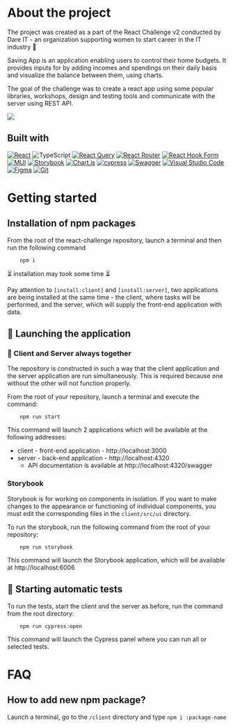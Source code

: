 # About the project
The project was created as a part of the React Challenge v2 conducted by Dare IT - an organization supporting women to start career in the IT industry :cherry_blossom:

Saving App is an application enabling users to control their home budgets. It provides inputs for by adding incomes and spendings on their daily basis and visualize the balance between them, using charts.

The goal of the challenge was to create a react app using some popular libraries, workshops, design and testing tools and communicate with the server using REST API.

<img src='client/public/ledger_img.png' >

## Built with
[![React](https://img.shields.io/badge/react-%2320232a.svg?style=for-the-badge&logo=react&logoColor=%2361DAFB)][React-url]
![TypeScript](https://img.shields.io/badge/typescript-%23007ACC.svg?style=for-the-badge&logo=typescript&logoColor=white)
[![React Query](https://img.shields.io/badge/-React%20Query-FF4154?style=for-the-badge&logo=react%20query&logoColor=white)][React-Query-url]
[![React Router](https://img.shields.io/badge/React_Router-CA4245?style=for-the-badge&logo=react-router&logoColor=white)][React-Router-url]
[![React Hook Form](https://img.shields.io/badge/React%20Hook%20Form-%23EC5990.svg?style=for-the-badge&logo=reacthookform&logoColor=white)][React-Hook-Form-url]
[![MUI](https://img.shields.io/badge/MUI-%230081CB.svg?style=for-the-badge&logo=mui&logoColor=white)][MUI-url]
[![Storybook](https://img.shields.io/badge/-Storybook-FF4785?style=for-the-badge&logo=storybook&logoColor=white)][Storybook-url]
[![Chart.js](https://img.shields.io/badge/chart.js-F5788D.svg?style=for-the-badge&logo=chart.js&logoColor=white)][ChartJS-url]
[![cypress](https://img.shields.io/badge/-cypress-%23E5E5E5?style=for-the-badge&logo=cypress&logoColor=058a5e)][Cypress-url]
[![Swagger](https://img.shields.io/badge/-Swagger-%23Clojure?style=for-the-badge&logo=swagger&logoColor=white)][Swagger-url]
[![Visual Studio Code](https://img.shields.io/badge/Visual%20Studio%20Code-0078d7.svg?style=for-the-badge&logo=visual-studio-code&logoColor=white)][VSC-url]
[![Figma](https://img.shields.io/badge/figma-%23F24E1E.svg?style=for-the-badge&logo=figma&logoColor=white)][Figma-url]
[![Git](https://img.shields.io/badge/git-%23F05033.svg?style=for-the-badge&logo=git&logoColor=white)][Git-url]


# Getting started

## Installation of npm packages

From the root of the react-challenge repository, launch a terminal and then run the following command

        npm i

⏳ installation may took some time ⏳

Pay attention to `[install:client]` and `[install:server]`, two applications are being installed at the same time - the client, where tasks will be performed, and the server, which will supply the front-end application with data.


## 🏃 Launching the application

### 🔗 Client and Server always together

The repository is constructed in such a way that the client application and the server application are run simultaneously. This is required because one without the other will not function properly.

From the root of your repository, launch a terminal and execute the command:

        npm run start

This command will launch 2 applications which will be available at the following addresses:
- client - front-end application - http://localhost:3000
- server - back-end application - http://localhost:4320
    - API documentation is available at http://localhost:4320/swagger

### Storybook

Storybook is for working on components in isolation. If you want to make changes to the appearance or functioning of individual components, you must edit the corresponding files in the `client/src/ui` directory.

To run the storybook, run the following command from the root of your repository:

        npm run storybook


This command will launch the Storybook application, which will be available at http://localhost:6006

## 🏃 Starting automatic tests

To run the tests, start the client and the server as before, run the command from the root directory:

        npm run cypress:open

This command will launch the Cypress panel where you can run all or selected tests.

# FAQ

## How to add new npm package?
Launch a terminal, go to the `/client` directory and type `npm i :package-name`


<!-- MARKDOWN LINKS & IMAGES -->

[React-url]: https://reactjs.org/
[React-Query-url]: https://tanstack.com/query/v3/
[React-Router-url]: https://reactrouter.com/en/main
[React-Hook-Form-url]: https://react-hook-form.com/
[MUI-url]: https://mui.com/material-ui/
[Storybook-url]: https://storybook.js.org/
[ChartJS-url]: https://react-chartjs-2.js.org/
[Cypress-url]: https://www.cypress.io/
[Swagger-url]: https://swagger.io/tools/swagger-ui/
[VSC-url]: https://code.visualstudio.com/
[Figma-url]: https://www.figma.com/
[Git-url]: https://git-scm.com/
